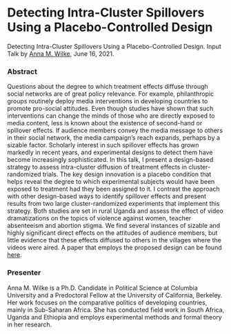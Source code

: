 # Detecting Intra-Cluster Spillovers Using a Placebo-Controlled Design

Detecting Intra-Cluster Spillovers Using a Placebo-Controlled Design. Input Talk by [Anna M. Wilke](https://twitter.com/anna_m_wilke), June 16, 2021.

### Abstract
Questions about the degree to which treatment effects diffuse through social networks are of great policy relevance. For example, philanthropic groups routinely deploy media interventions in developing countries to promote pro-social attitudes. Even though studies have shown that such interventions can change the minds of those who are directly exposed to media content, less is known about the existence of second-hand or spillover effects. If audience members convey the media message to others in their social network, the media campaign’s reach expands, perhaps by a sizable factor. Scholarly interest in such spillover effects has grown markedly in recent years, and experimental designs to detect them have become increasingly sophisticated. In this talk, I present a design-based strategy to assess intra-cluster diffusion of treatment effects in cluster-randomized trials. The key design innovation is a placebo condition that helps reveal the degree to which experimental subjects would have been exposed to treatment had they been assigned to it. I contrast the approach with other design-based ways to identify spillover effects and present results from two large cluster-randomized experiments that implement this strategy. Both studies are set in rural Uganda and assess the effect of video dramatizations on the topics of violence against women, teacher absenteeism and abortion stigma. We find several instances of sizable and highly significant direct effects on the attitudes of audience members, but little evidence that these effects diffused to others in the villages where the videos were aired. A paper that employs the proposed design can be found [here](https://rss.onlinelibrary.wiley.com/doi/full/10.1111/rssa.12571).

### Presenter
Anna M. Wilke is a Ph.D. Candidate in Political Science at Columbia University and a Predoctoral Fellow at the University of California, Berkeley. Her work focuses on the comparative politics of developing countries, mainly in Sub-Saharan Africa. She has conducted field work in South Africa, Uganda and Ethiopia and employs experimental methods and formal theory in her research.


